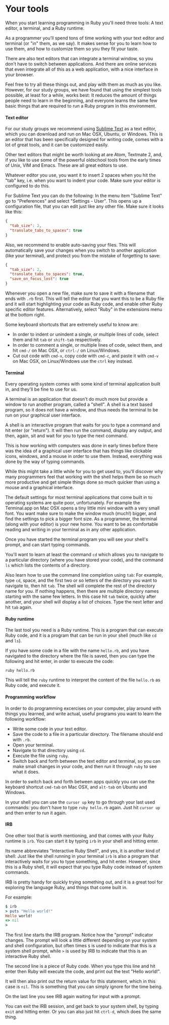# Your tools

When you start learning programming in Ruby you'll need three tools: A text
editor, a terminal, and a Ruby runtime.

As a programmer you'll spend tons of time working with your text editor and
terminal (or "in" them, as we say). It makes sense for you to learn how to use
them, and how to customize them so you they fit your taste.

There are also text editors that can integrate a terminal window, so you don't
have to switch between applications. And there are online services that even
integrate all of this as a web application, with a nice interface in your
browser.

Feel free to try all these things out, and play with them as much as you like.
However, for our study groups, we have found that using the simplest tools
possible, at least for a while, works best: It reduces the amount of things
people need to learn in the beginning, and everyone learns the same few basic
things that are required to run a Ruby program in this environment.

#### Text editor

For our study groups we recommend using [Sublime Text](http://www.sublimetext.com)
as a text editor, which you can download and run on Mac OSX, Ubuntu, or
Windows. This is an editor that has been specifically designed for writing
code, comes with a lot of great tools, and it can be customized easily.

Other text editors that might be worth looking at are Atom, Textmate 2, and, if
you like to use some of the powerful oldschool tools from the early times of
Unix, VIM and Emacs. These are all great editors to use.

Whatever editor you use, you want it to insert 2 spaces when you hit the "tab"
key, i.e. when you want to indent your code. Make sure your editor is
configured to do this.

For Sublime Text you can do the following: In the menu item "Sublime Text" go
to "Preferences" and select "Settings - User". This opens up a configuration
file, that you can edit just like any other file. Make sure it looks like this:

```json
{
  "tab_size": 2,
  "translate_tabs_to_spaces": true
}
```

Also, we recommend to enable auto-saving your files. This will automatically
save your changes when you switch to another application (like your terminal),
and protect you from the mistake of forgetting to save:

```json
{
  "tab_size": 2,
  "translate_tabs_to_spaces": true,
  "save_on_focus_lost": true
}
```

Whenever you open a new file, make sure to save it with a filename that ends
with `.rb` first. This will tell the editor that you want this to be a Ruby
file and it will start highlighting your code as Ruby code, and enable other
Ruby specific editor features. Alternatively, select "Ruby" in the extensions
menu at the bottom right.

Some keyboard shortcuts that are extremely useful to know are:

* In order to indent or unindent a single, or multiple lines of code, select
  them and hit `tab` or `shift-tab` respectively.
* In order to comment a single, or multiple lines of code, select them, and
  hit `cmd-/` on Mac OSX, or `ctrl-/` on Linux/Windows.
* Cut out code with `cmd-x`, copy code with `cmd-c`, and paste it with
  `cmd-v` on Mac OSX, on Linux/Windows use the `ctrl` key instead.

#### Terminal

Every operating system comes with some kind of terminal application built in,
and they'll be fine to use for us.

A terminal is an application that doesn't do much more but provide a window to
run another program, called a "shell". A shell is a text based program, so it
does not have a window, and thus needs the terminal to be run on your graphical
user interface.

A shell is an interactive program that waits for you to type a command and hit
enter (or "return"). It will then run the command, display any output, and
then, again, sit and wait for you to type the next command.

This is how working with computers was done in early times before there was the
idea of a graphical user interface that has things like clickable icons,
windows, and a mouse in order to use them. Instead, everything was done by the
way of typing commands.

While this might take a little while for you to get used to, you'll discover
why many programmers feel that working with the shell helps them be so much
more productive and get simple things done so much quicker than using a mouse
and a graphical interface.

The default settings for most terminal applications that come built in to
operating systems are quite poor, unfortunately. For example the Terminal.app
on Mac OSX opens a tiny little mini window with a very small font. You want
make sure to make the window much (much!) bigger, and find the settings to pick
a bigger font size. As a programmer, the terminal (along with your editor) is
your new home. You want to be as comfortable reading and writing in your
terminal as in any other application.

Once you have started the terminal program you will see your shell's prompt,
and can start typing commands.

You'll want to learn at least the command `cd` which allows you to navigate to
a particular directory (where you have stored your code), and the command `ls`
which lists the contents of a directory.

Also learn how to use the command line completion using `tab`: For example,
type `cd`, space, and the first two or so letters of the directory you want to
navigate to, then hit `tab`.  The shell will complete the rest of the directory
name for you. If nothing happens, then there are multiple directory names
starting with the same few letters. In this case hit `tab` twice, quickly after
another, and your shell will display a list of choices. Type the next letter
and hit `tab` again.

#### Ruby runtime

The last tool you need is a Ruby runtime. This is a program that can execute
Ruby code, and it is a program that can be run in your shell (much like `cd`
and `ls`).

If you have some code in a file with the name `hello.rb`, and you have
navigated to the directory where the file is saved, then you can type the
following and hit enter, in order to execute the code:

```
ruby hello.rb
```

This will tell the `ruby` runtime to interpret the content of the file
`hello.rb` as Ruby code, and execute it.

#### Programming workflow

In order to do programming excercises on your computer, play around with things
you learned, and write actual, useful programs you want to learn the following
workflow:

* Write some code in your text editor.
* Save the code to a file in a particular directory. The filename should end
  with `.rb`.
* Open your terminal.
* Navigate to that directory using `cd`.
* Execute the file using `ruby`.
* Switch back and forth between the text editor and terminal, so you
  can make small changes in your code, and then run it through `ruby` to see
  what it does.

In order to switch back and forth between apps quickly you can use the keyboard
shortcut `cmd-tab` on Mac OSX, and `alt-tab` on Ubuntu and Windows.

In your shell you can use the `cursor up` key to go through your last used
commands: you don't have to type `ruby hello.rb` again. Just hit `cursor up`
and then enter to run it again.

#### IRB

One other tool that is worth mentioning, and that comes with your Ruby runtime
is `irb`. You can start it by typing `irb` in your shell and hitting enter.

Its name abbreviates "Interactive Ruby Shell", and yes, it is another kind of
shell: Just like the shell running in your terminal `irb` is also a program
that interactively waits for you to type something, and hit enter. However,
since this is a Ruby shell, it will expect that you type Ruby code instead of
system commands.

IRB is pretty handy for quickly trying something out, and it is a great tool
for exploring the language Ruby, and things that come built in.

For example:

```ruby
$ irb
> puts "Hello world!"
Hello world!
=> nil
>
```

The first line starts the IRB program. Notice how the "prompt" indicator
changes. The prompt will look a little different depending on your system and
shell configuration, but often times `$` is used to indicate that this is a
system shell prompt, while `>` is used by IRB to indicate that this is an
interactive Ruby shell.

The second line is a piece of Ruby code. When you type this line and hit enter
then Ruby will execute the code, and print out the text "Hello world!".

It will then also print out the return value for this statement, which in this
case is `nil`. This is something that you can simply ignore for the time being.

On the last line you see IRB again waiting for input with a prompt.

You can exit the IRB session, and get back to your system shell, by typing
`exit` and hitting enter. Or you can also just hit `ctrl-d`, which does the
same thing.
